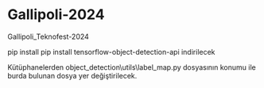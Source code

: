 # Gallipoli-2024
Gallipoli_Teknofest-2024

pip install pip install tensorflow-object-detection-api indirilecek

Kütüphanelerden object_detection\utils\label_map.py dosyasının konumu ile burda bulunan dosya yer değiştirilecek.



